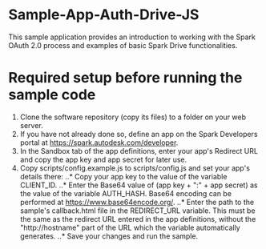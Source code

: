 Sample-App-Auth-Drive-JS
========================
This sample application provides an introduction to working with the Spark OAuth 2.0 process and examples of basic Spark Drive functionalities.

Required setup before running the sample code 
=============================================
1. Clone the software repository (copy its files) to a folder on your web server. 
2. If you have not already done so, define an app on the Spark Developers portal at https://spark.autodesk.com/developer.
3. In the Sandbox tab of the app definitions, enter your app's Redirect URL and copy the app key and app secret for later use.
4. Copy scripts/config.example.js to scripts/config.js and set your app's details there:
..*  Copy your app key to the value of the variable CLIENT_ID.
..*  Enter the Base64 value of (app key + ":" + app secret) as the value of the variable AUTH_HASH. Base64 encoding can be performed at https://www.base64encode.org/.
..*  Enter the path to the sample's callback.html file in the REDIRECT_URL variable. This must be the same as the redirect URL entered in the app definitions, without the "http://hostname" part of the URL which the variable automatically generates.
..*  Save your changes and run the sample.
